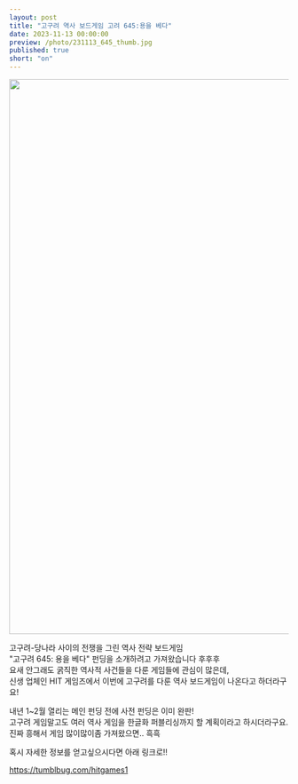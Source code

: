 ```yaml
---
layout: post
title: "고구려 역사 보드게임 고려 645:용을 베다"
date: 2023-11-13 00:00:00
preview: /photo/231113_645_thumb.jpg
published: true
short: "on"
---
```


<img src="/photo/231113_645.jpg" width="1000">


고구려-당나라 사이의 전쟁을 그린 역사 전략 보드게임<br>
"고구려 645: 용을 베다" 펀딩을 소개하려고 가져왔습니다 후후후<br>
요새 안그래도 굵직한 역사적 사건들을 다룬 게임들에 관심이 많은데,<br>
신생 업체인 HIT 게임즈에서 이번에 고구려를 다룬 역사 보드게임이 나온다고 하더라구요!<br>

내년 1~2월 열리는 메인 펀딩 전에 사전 펀딩은 이미 완판!<br>
고구려 게임말고도 여러 역사 게임을 한글화 퍼블리싱까지 할 계획이라고 하시더라구요.<br>
진짜 흥해서 게임 많이많이좀 가져왔으면.. 흑흑<br>

혹시 자세한 정보를 얻고싶으시다면 아래 링크로!!<br>

https://tumblbug.com/hitgames1


